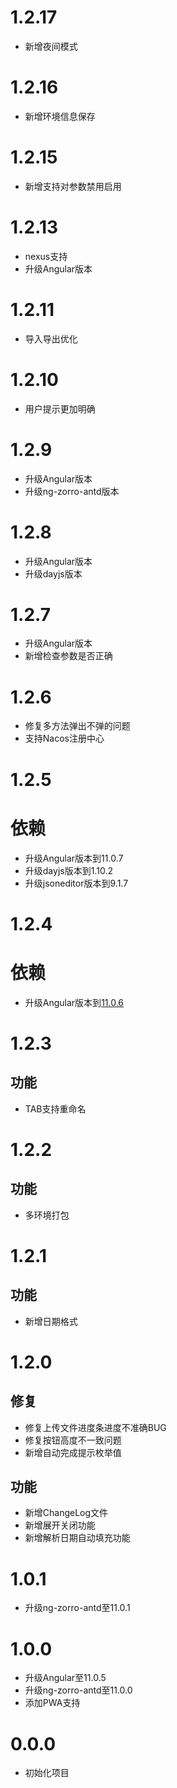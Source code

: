 # 1.2.17
- 新增夜间模式
# 1.2.16
- 新增环境信息保存
# 1.2.15
- 新增支持对参数禁用启用
# 1.2.13
- nexus支持
- 升级Angular版本
# 1.2.11
- 导入导出优化
# 1.2.10
- 用户提示更加明确
# 1.2.9
- 升级Angular版本
- 升级ng-zorro-antd版本
# 1.2.8
- 升级Angular版本
- 升级dayjs版本
# 1.2.7
- 升级Angular版本
- 新增检查参数是否正确
# 1.2.6
- 修复多方法弹出不弹的问题
- 支持Nacos注册中心
# 1.2.5
# 依赖
- 升级Angular版本到11.0.7
- 升级dayjs版本到1.10.2
- 升级jsoneditor版本到9.1.7
# 1.2.4
# 依赖
- 升级Angular版本到[11.0.6](https://github.com/angular/angular/blob/master/CHANGELOG.md#1106-2021-01-06)
# 1.2.3
## 功能
- TAB支持重命名
# 1.2.2
## 功能
- 多环境打包
# 1.2.1
## 功能
- 新增日期格式
# 1.2.0
## 修复
- 修复上传文件进度条进度不准确BUG
- 修复按钮高度不一致问题
- 新增自动完成提示枚举值
## 功能
- 新增ChangeLog文件
- 新增展开关闭功能
- 新增解析日期自动填充功能
# 1.0.1
- 升级ng-zorro-antd至11.0.1
# 1.0.0
- 升级Angular至11.0.5
- 升级ng-zorro-antd至11.0.0
- 添加PWA支持
# 0.0.0
- 初始化项目
